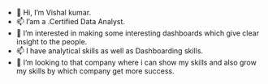 - 👋 Hi, I’m Vishal kumar.
- 📫 I’am a .Certified Data Analyst.
- 👀 I’m interested in making some interesting dashboards which give clear insight to the people.
- 📫 I have analytical skills as well as Dashboarding skills. 
- 💞️ I’m looking to that company where i can show my skills and also grow my skills by which company get more success.
  

<!---
Vishalkumar024/Vishalkumar024 is a ✨ special ✨ repository because its `README.md` (this file) appears on your GitHub profile.
You can click the Preview link to take a look at your changes.
--->
